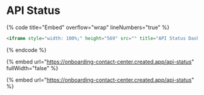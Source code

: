 # API Status

{% code title="Embed" overflow="wrap" lineNumbers="true" %}
```html
<iframe style="width: 100%;" height="569" src="" title="API Status Dashboard" frameBorder="0"></iframe>
```
{% endcode %}



{% embed url="https://onboarding-contact-center.created.app/api-status" fullWidth="false" %}

{% embed url="https://onboarding-contact-center.created.app/api-status" %}

